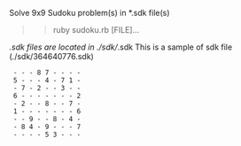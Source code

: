 Solve 9x9 Sudoku problem(s) in *.sdk file(s)  
 >>ruby sudoku.rb [FILE]...                                      
    
 *.sdk files are located in ./sdk/*.sdk
 This is a sample of sdk file (./sdk/364640776.sdk)
```
 - - - 8 7 - - - - 
 5 - - - 4 - 7 1 - 
 - 7 - 2 - - 3 - - 
 6 - - - - - - - 2 
 - 2 - - 8 - - 7 - 
 1 - - - - - - - 6 
 - - 9 - - 8 - 4 - 
 - 8 4 - 9 - - - 7 
 - - - - 5 3 - - - 
```
 
